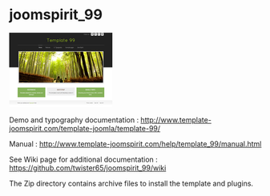 # joomspirit_99
![JoomSpirit 99](joomspirit_99/template_thumbnail.png)

Demo and typography documentation :
http://www.template-joomspirit.com/template-joomla/template-99/

Manual :
http://www.template-joomspirit.com/help/template_99/manual.html

See Wiki page for additional documentation : 
https://github.com/twister65/joomspirit_99/wiki

The Zip directory contains archive files to install the template and plugins.
